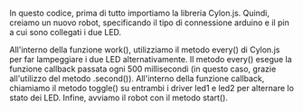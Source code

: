 In questo codice, prima di tutto importiamo la libreria Cylon.js. Quindi, creiamo un nuovo robot, specificando il tipo di connessione arduino e il pin a cui sono collegati i due LED.

All'interno della funzione work(), utilizziamo il metodo every() di Cylon.js per far lampeggiare i due LED alternativamente. Il metodo every() esegue la funzione callback passata ogni 500 millisecondi (in questo caso, grazie all'utilizzo del metodo .second()). All'interno della funzione callback, chiamiamo il metodo toggle() su entrambi i driver led1 e led2 per alternare lo stato dei LED. Infine, avviamo il robot con il metodo start().